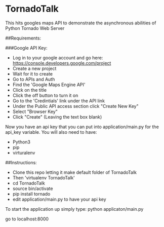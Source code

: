 TornadoTalk
===========

This hits googles maps API to demonstrate the asynchronous abilities of Python Tornado Web Server


##Requirements:

###Google API Key:

* Log in to your google account and go here: https://console.developers.google.com/project
* Create a new project
* Wait for it to create
* Go to APIs and Auth
* Find the 'Google Maps Engine API'
* Click on the title
* Click the off button to turn it on
* Go to the 'Credintials' link under the API link
* Under the Public API access section click "Create New Key"
* Select "Browser Key"
* Click "Create" (Leaving the text box blank)

Now you have an api key that you can put into application/main.py for the api_key variable. You will also need to have:

* Python3
* pip
* virturalenv

##Instructions:

* Clone this repo letting it make default folder of  TornadoTalk
* Then 'virtualenv  TornadoTalk'
* cd  TornadoTalk
* source bin/activate
* pip install tornado
* edit application/main.py to have your api key

To start the application up simply type: python applicaton/main.py

go to localhost:8000
